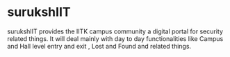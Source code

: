 # surukshIIT
surukshIIT provides the IITK campus community a digital portal for security related things. It will deal mainly with day to day functionalities like Campus and Hall level entry and exit , Lost and Found and related things.
